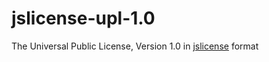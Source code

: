 jslicense-upl-1.0
=================

The Universal Public License, Version 1.0 in [jslicense][jslicense] format

[jslicense]: https://jslicense.org
